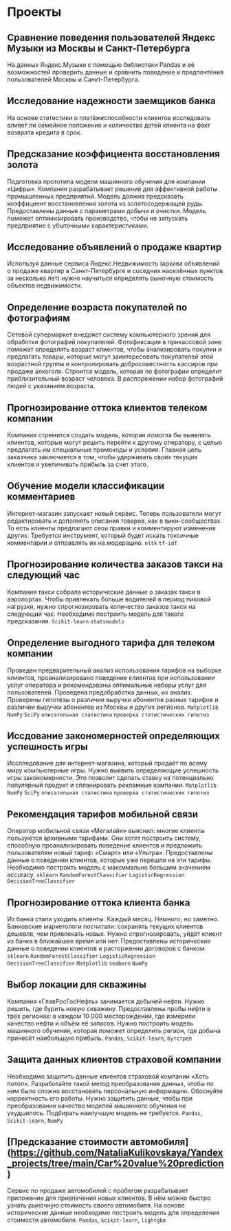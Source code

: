 # Проекты
## Сравнение поведения пользователей Яндекс Музыки из Москвы и Санкт-Петербурга

На данных Яндекс.Музыки c помощью библиотеки Pandas и её возможностей проверить данные и сравнить поведение и предпочтения пользователей Москвы и Санкт-Петербурга.

## Исследование надежности заемщиков банка

На основе статистики о платёжеспособности клиентов исследовать влияет ли семейное положение и количество детей клиента на факт возврата кредита в срок.

## Предсказание коэффициента восстановления золота
Подготовка прототипа модели машинного обучения для компании «Цифры». Компания разрабатывает решения для эффективной работы промышленных предприятий.
Модель должна предсказать коэффициент восстановления золота из золотосодержащей руды. Предоставлены данные с параметрами добычи и очистки. Модель поможет оптимизировать производство, чтобы не запускать предприятие с убыточными характеристиками.

## Исследование объявлений о продаже квартир
Используя данные сервиса Яндекс.Недвижимость (архива объявлений о продаже квартир в Санкт-Петербурге и соседних населённых пунктов за несколько лет) нужно научиться определять рыночную стоимость объектов недвижимости. 

## Определение возраста покупателей по фотографиям
Сетевой супермаркет внедряет систему компьютерного зрения для обработки фотографий покупателей. Фотофиксация в прикассовой зоне поможет определять возраст клиентов, чтобы анализировать покупки и предлагать товары, которые могут заинтересовать покупателей этой возрастной группы и контролировать добросовестность кассиров при продаже алкоголя. Строится модель, которая по фотографии определит приблизительный возраст человека. В распоряжении набор фотографий людей с указанием возраста.

## Прогнозирование оттока клиентов телеком компании
Компания стремится создать модель, которая помогла бы выявлять клиентов, которые могут решить перейти к другому оператору, с целью предлагать им специальные промокоды и условия. Главная цель заказчика заключается в том, чтобы удерживать своих текущих клиентов и увеличивать прибыль за счет этого.

## Обучение модели классификации комментариев
Интернет-магазин запускает новый сервис. Теперь пользователи могут редактировать и дополнять описания товаров, как в вики-сообществах. То есть клиенты предлагают свои правки и комментируют изменения других. Требуется инструмент, который будет искать токсичные комментарии и отправлять их на модерацию.
`nltk` `tf-idf`

## Прогнозирование количества заказов такси на следующий час
Компания такси собрала исторические данные о заказах такси в аэропортах. Чтобы привлекать больше водителей в период пиковой нагрузки, нужно спрогнозировать количество заказов такси на следующий час. Необходимо построить модель для такого предсказания. `Scikit-learn` `statsmodels`

## Определение выгодного тарифа для телеком компании
Проведен предварительный анализ использования тарифов на выборке клиентов,
проанализировано поведение клиентов при использовании услуг оператора и
рекомендованы оптимальные наборы услуг для пользователей. Проведена предобработка
данных, их анализ. Проверены гипотезы о различии выручки абонентов разных тарифов и
различии выручки абонентов из Москвы и других регионов.
`Matplotlib` `NumPy` `SciPy` `описательная статистика` `проверка статистических гипотиз`

## Иссдование закономерностей определяющих успешность игры
Исслледование для интернет-магазина, который продаёт по всему миру компьютерные игры. Нужно выявить определяющие успешность игры закономерности. Это позволит сделать ставку на потенциально популярный продукт и спланировать рекламные кампании. `Matplotlib` `NumPy` `SciPy` `описательная статистика` `проверка статистических гипотиз`

## Рекомендация тарифов мобильной связи
Оператор мобильной связи «Мегалайн» выяснил: многие клиенты пользуются архивными тарифами. Они хотят построить систему, способную проанализировать поведение клиентов и предложить пользователям новый тариф: «Смарт» или «Ультра». Предоставлены данные о поведении клиентов, которые уже перешли на эти тарифы.
Необходимо построить модель с максимально большим значением accuracy.   `sklearn`  `RandomForestClassifier` `LogisticRegression` `DecisionTreeClassifier`

## Прогнозирование оттока клиента банка
Из банка стали уходить клиенты. Каждый месяц. Немного, но заметно. Банковские маркетологи посчитали: сохранять текущих клиентов дешевле, чем привлекать новых.
Нужно спрогнозировать, уйдёт клиент из банка в ближайшее время или нет. Предоставлены исторические данные о поведении клиентов и расторжении договоров с банком. `sklearn`  `RandomForestClassifier` `LogisticRegression` `DecisionTreeClassifier` `Matplotlib` `seaborn` `NumPy`

## Выбор локации для скважины
Компания «ГлавРосГосНефть» занимается добычей нефти. Нужно решить, где бурить новую скважину.
Предоставлены пробы нефти в трёх регионах: в каждом 10 000 месторождений, где измерили качество нефти и объём её запасов. Нужно построить модель машинного обучения, которая поможет определить регион, где добыча принесёт наибольшую прибыль.
`Pandas`, `Scikit-learn`, `бутстреп`

## Защита данных клиентов страховой компании
Необходимо защитить данные клиентов страховой компании «Хоть потоп». Разработайте такой метод преобразования данных, чтобы по ним было сложно восстановить персональную информацию. Обоснуйте корректность его работы. Нужно защитить данные, чтобы при преобразовании качество моделей машинного обучения не ухудшилось. Подбирать наилучшую модель не требуется.
`Pandas`, `Scikit-learn`, `NumPy`
 ## [Предсказание стоимости автомобиля] (https://github.com/NataliaKulikovskaya/Yandex_projects/tree/main/Car%20value%20prediction)
 Сервис по продаже автомобилей с пробегом  разрабатывает приложение для привлечения новых клиентов. В нём можно быстро узнать рыночную стоимость своего автомобиля. На основе исторические данные необходимо построить модель для определения стоимости автомобиля.
 `Pandas`, `Scikit-learn`, `lightgbm`
